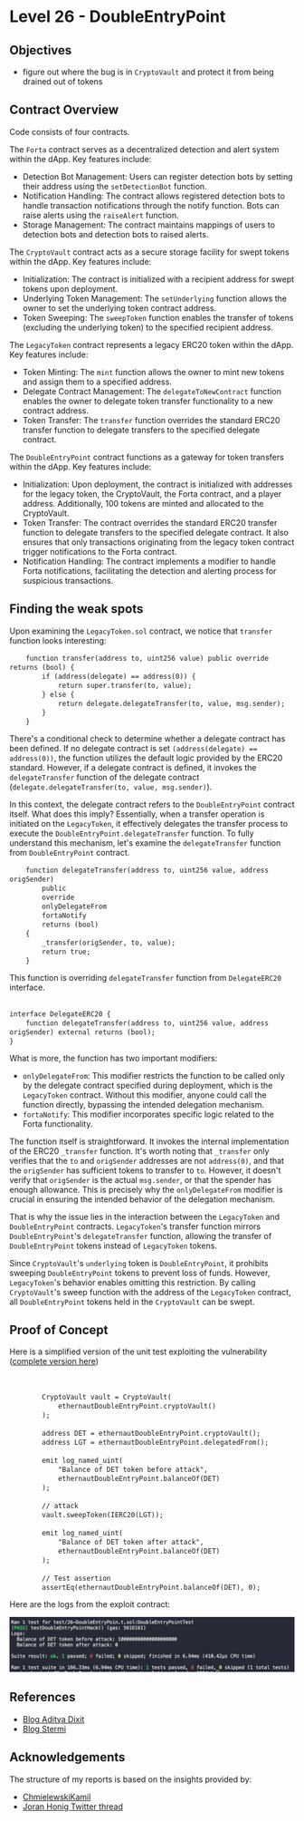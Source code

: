 # Level 26 - DoubleEntryPoint

## Objectives

- figure out where the bug is in `CryptoVault` and protect it from being drained out of tokens

## Contract Overview

Code consists of four contracts.

The `Forta` contract serves as a decentralized detection and alert system within the dApp. Key features include:

- Detection Bot Management: Users can register detection bots by setting their address using the `setDetectionBot` function.
- Notification Handling: The contract allows registered detection bots to handle transaction notifications through the notify function. Bots can raise alerts using the `raiseAlert` function.
- Storage Management: The contract maintains mappings of users to detection bots and detection bots to raised alerts.

The `CryptoVault` contract acts as a secure storage facility for swept tokens within the dApp. Key features include:

- Initialization: The contract is initialized with a recipient address for swept tokens upon deployment.
- Underlying Token Management: The `setUnderlying` function allows the owner to set the underlying token contract address.
- Token Sweeping: The `sweepToken` function enables the transfer of tokens (excluding the underlying token) to the specified recipient address.

The `LegacyToken` contract represents a legacy ERC20 token within the dApp. Key features include:

- Token Minting: The `mint` function allows the owner to mint new tokens and assign them to a specified address.
- Delegate Contract Management: The `delegateToNewContract` function enables the owner to delegate token transfer functionality to a new contract address.
- Token Transfer: The `transfer` function overrides the standard ERC20 transfer function to delegate transfers to the specified delegate contract.

The `DoubleEntryPoint` contract functions as a gateway for token transfers within the dApp. Key features include:

- Initialization: Upon deployment, the contract is initialized with addresses for the legacy token, the CryptoVault, the Forta contract, and a player address. Additionally, 100 tokens are minted and allocated to the CryptoVault.
- Token Transfer: The contract overrides the standard ERC20 transfer function to delegate transfers to the specified delegate contract. It also ensures that only transactions originating from the legacy token contract trigger notifications to the Forta contract.
- Notification Handling: The contract implements a modifier to handle Forta notifications, facilitating the detection and alerting process for suspicious transactions.

## Finding the weak spots

Upon examining the `LegacyToken.sol` contract, we notice that `transfer` function looks interesting:

```solidity
    function transfer(address to, uint256 value) public override returns (bool) {
        if (address(delegate) == address(0)) {
            return super.transfer(to, value);
        } else {
            return delegate.delegateTransfer(to, value, msg.sender);
        }
    }

```

There's a conditional check to determine whether a delegate contract has been defined. If no delegate contract is set `(address(delegate) == address(0))`, the function utilizes the default logic provided by the ERC20 standard. However, if a delegate contract is defined, it invokes the `delegateTransfer` function of the delegate contract (`delegate.delegateTransfer(to, value, msg.sender)`).

In this context, the delegate contract refers to the `DoubleEntryPoint` contract itself. What does this imply? Essentially, when a transfer operation is initiated on the `LegacyToken`, it effectively delegates the transfer process to execute the `DoubleEntryPoint.delegateTransfer` function. To fully understand this mechanism, let's examine the `delegateTransfer` function from `DoubleEntryPoint` contract.

```solidity
    function delegateTransfer(address to, uint256 value, address origSender)
        public
        override
        onlyDelegateFrom
        fortaNotify
        returns (bool)
    {
        _transfer(origSender, to, value);
        return true;
    }

```

This function is overriding `delegateTransfer` function from `DelegateERC20` interface.

```solidity

interface DelegateERC20 {
    function delegateTransfer(address to, uint256 value, address origSender) external returns (bool);
}

```

What is more, the function has two important modifiers:

- `onlyDelegateFrom`: This modifier restricts the function to be called only by the delegate contract specified during deployment, which is the `LegacyToken` contract. Without this modifier, anyone could call the function directly, bypassing the intended delegation mechanism.
- `fortaNotify`: This modifier incorporates specific logic related to the Forta functionality.

The function itself is straightforward. It invokes the internal implementation of the ERC20 `_transfer` function. It's worth noting that `_transfer` only verifies that the `to` and `origSender` addresses are not `address(0)`, and that the `origSender` has sufficient tokens to transfer to `to`. However, it doesn't verify that `origSender` is the actual `msg.sender`, or that the spender has enough allowance. This is precisely why the `onlyDelegateFrom` modifier is crucial in ensuring the intended behavior of the delegation mechanism.

That is why the issue lies in the interaction between the `LegacyToken` and `DoubleEntryPoint` contracts. `LegacyToken`'s transfer function mirrors `DoubleEntryPoint`'s `delegateTransfer` function, allowing the transfer of `DoubleEntryPoint` tokens instead of `LegacyToken` tokens.

Since `CryptoVault`'s `underlying` token is `DoubleEntryPoint`, it prohibits sweeping `DoubleEntryPoint` tokens to prevent loss of funds. However, `LegacyToken`'s behavior enables omitting this restriction. By calling `CryptoVault`'s sweep function with the address of the `LegacyToken` contract, all `DoubleEntryPoint` tokens held in the `CryptoVault` can be swept.

## Proof of Concept

Here is a simplified version of the unit test exploiting the vulnerability ([complete version here](https://github.com/matrix-0wl/ethernaut-solutions-foundry/blob/master/test/26-DoubleEntryPoin.t.sol))

```solidity


        CryptoVault vault = CryptoVault(
            ethernautDoubleEntryPoint.cryptoVault()
        );

        address DET = ethernautDoubleEntryPoint.cryptoVault();
        address LGT = ethernautDoubleEntryPoint.delegatedFrom();

        emit log_named_uint(
            "Balance of DET token before attack",
            ethernautDoubleEntryPoint.balanceOf(DET)
        );

        // attack
        vault.sweepToken(IERC20(LGT));

        emit log_named_uint(
            "Balance of DET token after attack",
            ethernautDoubleEntryPoint.balanceOf(DET)
        );

        // Test assertion
        assertEq(ethernautDoubleEntryPoint.balanceOf(DET), 0);

```

Here are the logs from the exploit contract:

![alt text](https://github.com/matrix-0wl/ethernaut-solutions-foundry/blob/master/img/DoublyEntryPoint.png)

## References

- [Blog Aditya Dixit](https://blog.dixitaditya.com/series/ethernaut)
- [Blog Stermi](https://stermi.xyz/blog/ethernaut-challenge-24-solution-double-entry-point)

## Acknowledgements

The structure of my reports is based on the insights provided by:

- [ChmielewskiKamil](https://github.com/ChmielewskiKamil/ethernaut-foundry)
- [Joran Honig Twitter thread](https://twitter.com/joranhonig/status/1539578735631949825?s=20&t=Kp6iDNXfRKQUBbsb_Yj5SQ)

